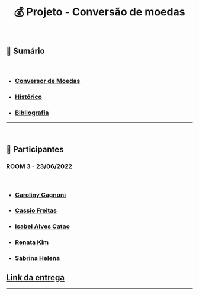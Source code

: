 # <center> 💰 **Projeto - Conversão de moedas** </center>
<br>

 ## 📌 Sumário 
 <br>

- ### [Conversor de Moedas](./ConversorMoedas)
- ### [Histórico](./ConversorMoedas/HISTORICO.md)
- ### [Bibliografia](./ConversorMoedas/BIBLIOGRAFIA.md)

***
<br>

## 👥 Participantes
### ROOM 3 - 23/06/2022

<br>

- ### [Caroliny Cagnoni](https://github.com/cgcagnoni)
- ### [Cassio Freitas](https://github.com/cassiofreitas)
- ### [Isabel Alves Catao](https://github.com/isabelalvescatao)
- ### [Renata Kim](https://github.com/renatakim)
- ### [Sabrina Helena](https://github.com/sabrinahelena)

## [Link da entrega](https://github.com/wssantanna/mercado-eletr-nico-0522cdmencn01bred/blob/main/15/ENTREGA.md)
------------------------------
